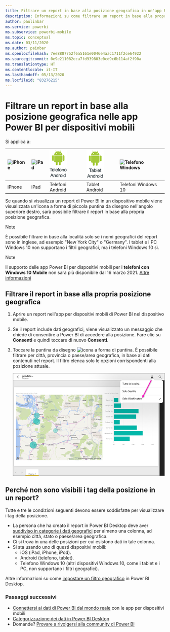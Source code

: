 ```yaml
---
title: Filtrare un report in base alla posizione geografica in un'app Power BI per dispositivi mobili
description: Informazioni su come filtrare un report in base alla propria posizione geografica nelle app per dispositivi mobili di Microsoft Power BI, se il proprietario del report configura i tag geografici.
author: paulinbar
ms.service: powerbi
ms.subservice: powerbi-mobile
ms.topic: conceptual
ms.date: 03/11/2020
ms.author: painbar
ms.openlocfilehash: 7ee8887752f6a5161e0046e4aac1711f2ce64922
ms.sourcegitcommit: 0e9e211082eca7fd939803e0cd9c6b114af2f90a
ms.translationtype: HT
ms.contentlocale: it-IT
ms.lasthandoff: 05/13/2020
ms.locfileid: "83276215"
---
```

# <a name="filter-a-report-by-geographic-location-in-the-power-bi-mobile-apps"></a>Filtrare un report in base alla posizione geografica nelle app Power BI per dispositivi mobili
Si applica a:

| ![iPhone](./media/mobile-apps-geographic-filtering/iphone-logo-50-px.png) | ![iPad](./media/mobile-apps-geographic-filtering/ipad-logo-50-px.png) | ![Telefono Android](./media/mobile-apps-geographic-filtering/android-phone-logo-50-px.png) | ![Tablet Android](./media/mobile-apps-view-dashboard/android-tablet-logo-50-px.png) | ![Telefono Windows](./media/mobile-apps-geographic-filtering/win-10-logo-50-px.png) |
|:--- |:--- |:--- |:--- |:--- |
| iPhone |iPad |Telefoni Android |Tablet Android |Telefoni Windows 10 |

Se quando si visualizza un report di Power BI in un dispositivo mobile viene visualizzata un'icona a forma di piccola puntina da disegno nell'angolo superiore destro, sarà possibile filtrare il report in base alla propria posizione geografica.

> [!NOTE]
> È possibile filtrare in base alla località solo se i nomi geografici del report sono in inglese, ad esempio "New York City" o "Germany". I tablet e i PC Windows 10 non supportano i filtri geografici, ma i telefoni Windows 10 sì.

>[!NOTE]
>Il supporto delle app Power BI per dispositivi mobili per i **telefoni con Windows 10 Mobile** non sarà più disponibile dal 16 marzo 2021. [Altre informazioni](https://go.microsoft.com/fwlink/?linkid=2121400)

## <a name="filter-your-report-by-your-geographic-location"></a>Filtrare il report in base alla propria posizione geografica
1. Aprire un report nell'app per dispositivi mobili di Power BI nel dispositivo mobile.
2. Se il report include dati geografici, viene visualizzato un messaggio che chiede di consentire a Power BI di accedere alla posizione. Fare clic su **Consenti** e quindi toccare di nuovo **Consenti**.
3. Toccare la puntina da disegno ![icona a forma di puntina](./media/mobile-apps-geographic-filtering/power-bi-mobile-geo-icon.png). È possibile filtrare per città, provincia o paese/area geografica, in base ai dati contenuti nel report. Il filtro elenca solo le opzioni corrispondenti alla posizione attuale.
   
    ![Filtro puntina da disegno](./media/mobile-apps-geographic-filtering/power-bi-mobile-geo-map-set-filter.png)

## <a name="why-dont-i-see-location-tags-on-a-report"></a>Perché non sono visibili i tag della posizione in un report?
Tutte e tre le condizioni seguenti devono essere soddisfatte per visualizzare i tag della posizione. 

* La persona che ha creato il report in Power BI Desktop deve aver [suddiviso in categorie i dati geografici](../../transform-model/desktop-mobile-geofiltering.md) per almeno una colonna, ad esempio città, stato o paese/area geografica.
* Ci si trova in una delle posizioni per cui esistono dati in tale colonna.
* Si sta usando uno di questi dispositivi mobili:
  * iOS (iPad, iPhone, iPod).
  * Android (telefono, tablet).
  * Telefono Windows 10 (altri dispositivi Windows 10, come i tablet e i PC, non supportano i filtri geografici).

Altre informazioni su come [impostare un filtro geografico](../../transform-model/desktop-mobile-geofiltering.md) in Power BI Desktop.

### <a name="next-steps"></a>Passaggi successivi
* [Connettersi ai dati di Power BI dal mondo reale](mobile-apps-data-in-real-world-context.md) con le app per dispositivi mobili
* [Categorizzazione dei dati in Power BI Desktop](../../transform-model/desktop-data-categorization.md) 
* Domande? [Provare a rivolgersi alla community di Power BI](https://community.powerbi.com/)
